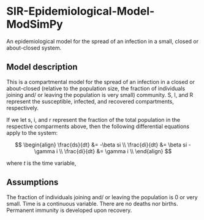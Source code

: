 # SIR-Epidemiological-Model-ModSimPy
An epidemiological model for the spread of an infection in a small, closed or about-closed system.


## Model description 

This is a compartmental model for the spread of an infection in a closed or about-closed (relative to the population size, the fraction of individuals joining and/ or leaving the population is very small) community. S, I, and R represent the susceptible, infected, and recovered compartments, respectively.

If we let s, i, and r represent the fraction of the total population in the respective comparments above, then the following differential equations apply to the system:

$$
\begin{align} 
\frac{ds}{dt} &= -\beta si \\
\frac{di}{dt} &= \beta si - \gamma i \\
\frac{di}{dt} &= \gamma i \\
\end{align}
$$

where $t$ is the time variable, 

## Assumptions
The fraction of individuals joining and/ or leaving the population is 0 or very small.
Time is a continuous variable.
There are no deaths nor births.
Permanent immunity is developed upon recovery.

